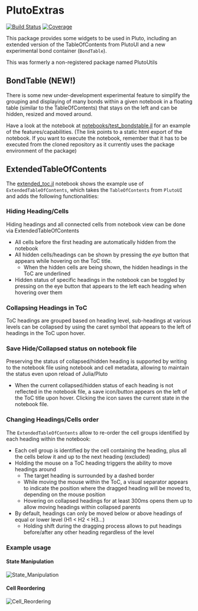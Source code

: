 # PlutoExtras
[![Build Status](https://github.com/disberd/PlutoExtras.jl/actions/workflows/CI.yml/badge.svg?branch=master)](https://github.com/disberd/PlutoExtras.jl/actions/workflows/CI.yml?query=branch%3Amaster)
[![Coverage](https://codecov.io/gh/disberd/PlutoExtras.jl/branch/master/graph/badge.svg)](https://codecov.io/gh/disberd/PlutoExtras.jl)

This package provides some widgets to be used in Pluto, including an extended version of the TableOfContents from PlutoUI and a new experimental bond container (`BondTable`). 

This was formerly a non-registered package named PlutoUtils

## BondTable (NEW!)

There is some new under-development experimental feature to simplify the grouping and displaying of many bonds within a given notebook in a floating table (similar to the TableOfContents) that stays on the left and can be hidden, resized and moved around.

Have a look at the notebook at [notebooks/test_bondstable.jl](https://rawcdn.githack.com/disberd/PlutoExtras.jl/94fdc84217b5591343ba4671666511d16b1c0eaf/html_exports/test_bondstable.jl.html) for an example of the features/capabilities. (The link points to a static html export of the notebook. If you want to execute the notebook, remember that it has to be executed from the cloned repository as it currently uses the package environment of the package)

## ExtendedTableOfContents
The [extended_toc.jl](./test/notebooks/extended_toc.jl) notebook shows the example use of `ExtendedTableOfContents`, which takes the `TableOfContents` from `PlutoUI` and adds the following functionalities:

### Hiding Heading/Cells
Hiding headings and all connected cells from notebook view can be done via ExtendedTableOfContents
- All cells before the first heading are automatically hidden from the notebook
- All hidden cells/headings can be shown by pressing the _eye_ button that appears while hovering on the ToC title. 
  - When the hidden cells are being shown, the hidden headings in the ToC are underlined
- Hidden status of specific headings in the notebook can be toggled by pressing on the eye button that appears to the left each heading when hovering over them

### Collapsing Headings in ToC
ToC headings are grouped based on heading level, sub-headings at various levels can be collapsed by using the caret symbol that appears to the left of headings in the ToC upon hover.

### Save Hide/Collapsed status on notebook file
Preserving the status of collapsed/hidden heading is supported by writing to the notebook file using notebook and cell metadata, allowing to maintain the status even upon reload of Julia/Pluto
- When the current collapsed/hidden status of each heading is not reflected in the notebook file, a save icon/button appears on the left of the ToC title upon hover. Clicking the icon saves the current state in the notebook file.

### Changing Headings/Cells order
The `ExtendedTableOfContents` allow to re-order the cell groups identified by each heading within the notebook:
- Each cell group is identified by the cell containing the heading, plus all the cells below it and up to the next heading (excluded)
- Holding the mouse on a ToC heading triggers the ability to move headings around
  - The target heading is surrounded by a dashed border
  - While moving the mouse within the ToC, a visual separator appears to indicate the position where the dragged heading will be moved to, depending on the mouse position
  - Hovering on collapsed headings for at least 300ms opens them up to allow moving headings within collapsed parents
- By default, headings can only be moved below or above headings of equal or lower level (H1 < H2 < H3...)
  - Holding shift during the dragging process allows to put headings before/after any other heading regardless of the level


### Example usage

#### State Manipulation

![State_Manipulation](https://user-images.githubusercontent.com/12846528/217245898-5166682d-b41d-4f1e-b71b-4d7f69c8f192.gif)

#### Cell Reordering

![Cell_Reordering](https://user-images.githubusercontent.com/12846528/217245256-58e4d537-9547-42ec-b1d8-2994b6bcaf51.gif)

